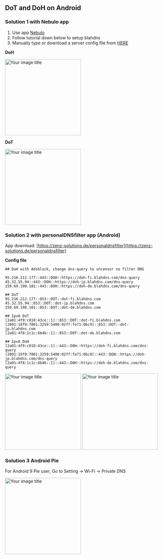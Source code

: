## DoT and DoH on Android

### Solution 1 with Nebulo app

1. Use app [Nebulo](https://play.google.com/store/apps/details?id=com.frostnerd.smokescreen)
2. Follow tutorial down below to setup blahdns
  1. Manually type or download a server config file from [HERE](https://smokescreen.app/servers/adblockers)

**DoH**


<img src="https://github.com/ookangzheng/blahdns/raw/master/client-conf/img-source/nebulo-doh.jpg" alt="Your image title" width="250"/>


**DoT**


<img src="https://github.com/ookangzheng/blahdns/raw/master/client-conf/img-source/nebulo-dot.jpg" alt="Your image title" width="250"/>


### Solution 2 with personalDNSfilter app (Android)

App download: [https://zenz-solutions.de/personaldnsfilter](https://zenz-solutions.de/personaldnsfilter)


**Config file**

```
## DoH with Adsblock, change dns-query to uncensor no filter DNS

95.216.212.177::443::DOH::https://doh-fi.blahdns.com/dns-query
45.32.55.94::443::DOH::https://doh-jp.blahdns.com/dns-query
159.69.198.101::443::DOH::https://doh-de.blahdns.com/dns-query

## DoT 
95.216.212.177::853::DOT::dot-fi.blahdns.com
45.32.55.94::853::DOT::dot-jp.blahdns.com
159.69.198.101::853::DOT::dot-de.blahdns.com

## Ipv6 DoT
[2a01:4f9:c010:43ce::1]::853::DOT::dot-fi.blahdns.com
[2001:19f0:7001:3259:5400:02ff:fe71:0bc9]::853::DOT::dot-jp.blahdns.com
[2a01:4f8:1c1c:6b4b::1]::853::DOT::dot-de.blahdns.com

## Ipv6 DoH
[2a01:4f9:c010:43ce::1]::443::DOH::https://doh-fi.blahdns.com/dns-query
[2001:19f0:7001:3259:5400:02ff:fe71:0bc9]::443::DOH::https://doh-jp.blahdns.com/dns-query
[2a01:4f8:1c1c:6b4b::1]::443::DOH::https://doh-de.blahdns.com/dns-query

```


<img src="https://github.com/ookangzheng/blahdns/raw/master/client-conf/img-source/personal-dnsfilter-1.jpg" alt="Your image title" width="250"/>
<img src="https://github.com/ookangzheng/blahdns/raw/master/client-conf/img-source/personal-dns-filter2.jpg" alt="Your image title" width="250"/>


### Solution 3 Android Pie 

For Android 9 Pie user, Go to Setting -> Wi-Fi -> Private DNS 

<img src="http://m.psyself.com/content/images/2018/08/Screenshot_20180807-102253-1.png" alt="Your image title" width="250"/>

